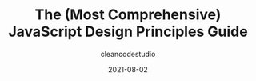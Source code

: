 ---
author: cleancodestudio
date: 2021-08-02
layout: post.njk
publisher: thepracticaldev
tags:
  - article
  - javascript
target_url: https://dev.to/cleancodestudio/the-most-comprehensive-javascript-design-principles-guide-7i3
title: The (Most Comprehensive) JavaScript Design Principles Guide
---